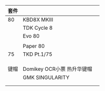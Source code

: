 | 套件  |                     |     |
| --- | ------------------- | --- |
| 80  | KBD8X MKIII         |     |
|     | TDK Cycle 8         |     |
|     | Evo 80              |     |
|     |                     |     |
|     | Paper 80            |     |
| 75  | TKD Pt.1/75         |     |
|     |                     |     |
|     |                     |     |
|     |                     |     |
| 键帽  | Domikey OCR小票 热升华键帽 |     |
|     | GMK SINGULARITY     |     |
|     |                     |     |
|     |                     |     |
